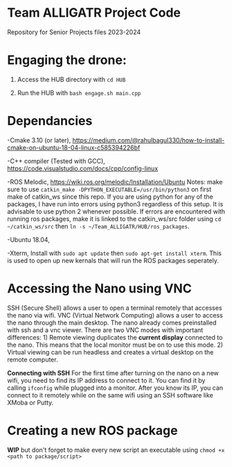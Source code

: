 # Team ALLIGATR Project Code

Repository for Senior Projects files 2023-2024

# Engaging the drone:

1) Access the HUB directory with `cd HUB`

2) Run the HUB with `bash engage.sh main.cpp`

# Dependancies

-Cmake 3.10 (or later), https://medium.com/@rahulbagul330/how-to-install-cmake-on-ubuntu-18-04-linux-c585394226bf

-C++ compiler (Tested with GCC), https://code.visualstudio.com/docs/cpp/config-linux

-ROS Melodic, https://wiki.ros.org/melodic/Installation/Ubuntu
Notes: make sure to use `catkin_make -DPYTHON_EXECUTABLE=/usr/bin/python3` on first make of catkin_ws since this repo. If you are using python for any of the packages, I have run into errors using python3 regardless of this setup. It is advisable to use python 2 whenever possible. If errors are encountered with running ros packages, make it is linked to the catkin_ws/src folder using `cd ~/catkin_ws/src` then `ln -s ~/Team_ALLIGATR/HUB/ros_packages`. 

-Ubuntu 18.04, 

-Xterm, Install with `sudo apt update` then `sudo apt-get install xterm`. This is used to open up new kernals that will run the ROS packages seperately.

# Accessing the Nano using VNC
SSH (Secure Shell) allows a user to open a terminal remotely that accesses the nano via wifi. VNC (Virtual Network Computing) allows a user to access the nano through the main desktop. The nano already comes preinstalled with ssh and a vnc viewer. There are two VNC modes with important differences: 1) Remote viewing duplicates the **current display** connected to the nano. This means that the local monitor must be on to use this mode. 2) Virtual viewing can be run headless and creates a virtual desktop on the remote computer.

**Connecting with SSH**
For the first time after turning on the nano on a new wifi, you need to find its IP address to connect to it. You can find it by calling `ifconfig` while plugged into a monitor. After you know its IP, you can connect to it remotely while on the same wifi using an SSH software like XMoba or Putty.

# Creating a new ROS package
**WIP** but don't forget to make every new script an executable using `chmod +x <path to package/script>`
